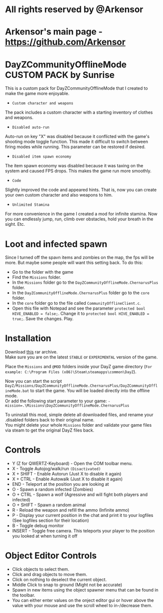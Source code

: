 # All rights reserved by @Arkensor 
# Arkensor's main page - https://github.com/Arkensor



# DayZCommunityOfflineMode CUSTOM PACK by Sunrise
This is a custom pack for DayZCommunityOfflineMode that I created to make the game more enjoyable.

- ```Custom character and weapons```

The pack includes a custom character with a starting inventory of clothes and weapons.

- ```Disabled auto-run```

Auto-run on key "X" was disabled because it conflicted with the game's shooting mode toggle function. This made it difficult to switch between firing modes while running. This parameter can be restored if desired.

- ```Disabled item spawn economy```

The item spawn economy was disabled because it was taxing on the system and caused FPS drops. This makes the game run more smoothly.

- ```Code```

Slightly improved the code and appeared hints. That is, now you can create your own custom character and also weapons to him.

- ```Unlimited Stamina```

For more convenience in the game I created a mod for infinite stamina. Now you can endlessly jump, run, climb over obstacles, hold your breath in the sight. Etc.

# Loot and infected spawn
Since I turned off the spavn items and zombies on the map, the fps will be more. But maybe some people will want this setting back. To do this:
* Go to the folder with the game
* Find the ```Missions``` folder.
* In the ```Missions``` folder go to the ```DayZCommunityOfflineMode.ChernarusPlus``` folder.
* In the ```DayZCommunityOfflineMode.ChernarusPlus``` folder go to the ``core`` folder.
* In the ```core``` folder go to the file called ```CommunityOfflineClient.c```.
* Open this file with Notepad and see the parameter ```protected bool HIVE_ENABLED = false;```. Change it to ```protected bool HIVE_ENABLED = true;```. Save the changes. Play.

# Installation
Download [this](https://github.com/1Sunrise/DayZCommunityOfflineMode/releases/download/2.0/Missions.rar) rar archive.  
Make sure you are on the latest `STABLE` or `EXPERIMENTAL` version of the game.

Place the ```Missions``` and ```@MOD``` folders inside your DayZ game directory (```For example: C:\Program Files (x86)\Steam\steamapps\common\DayZ```).  

Now you can start the script ```DayZ/Missions/DayZCommunityOfflineMode.ChernarusPlus/DayZCommunityOfflineMode.bat``` to start the game. You will be loaded directly into the offline mode.  
Or add the following start parameter to your game: ```-mission=.\Missions\DayZCommunityOfflineMode.ChernarusPlus```

To uninstall this mod, simple delete all downloaded files, and rename your .disabled folders back to their original name.   
You might delete your whole ```Missions``` folder and validate your game files via steam to get the original DayZ files back.

# Controls
* Y (Z for QWERTZ-Keyboard) - Open the COM toolbar menu.
* X - Toggle Autojog/walk/run ```(Disactivated)```
* X + SHIFT - Enable Autorun (Just X to disable it again)
* X + CTRL - Enable Autowalk (Just X to disable it again)
* END - Teleport at the position you are looking at
* O - Spawn a random infected (Zombies)
* O + CTRL - Spawn a wolf (Agressive and will fight both players and infected)
* O + SHIFT - Spawn a random animal
* R - Reload the weapon and refill the ammo (Infinite ammo)
* P - Display your current position in the chat and print it to your logfiles (See logfiles section for their location)
* B - Toggle debug monitor
* INSERT - Toggle free camera. This teleports your player to the position you looked at when turning it off

# Object Editor Controls
* Click objects to select them.  
* Click and drag objects to move them.
* Click on nothing to deselect the current object.
* Middle Click to snap to ground (Might not be accurate)
* Spawn in new items using the object spawner menu that can be found in the toolbar.
* You can either enter values on the onject editor gui or hover above the value with your mouse and use the scroll wheel to in-/decrease them.
